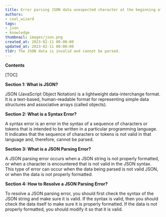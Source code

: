 ```yaml
---
title: Error parsing JSON data unexpected character at the beginning of line 1
authors:
- cool_wizard
tags:
- json
- knowledge
thumbnail: images/json.png
created_at: 2023-02-11 00:00:00
updated_at: 2023-02-11 00:00:00
tldr: The JSON data is invalid and cannot be parsed.
---
```


**Contents**

[TOC]

**Section 1: What is JSON?**

JSON (JavaScript Object Notation) is a lightweight data-interchange format. It is a text-based, human-readable format for representing simple data structures and associative arrays (called objects).

**Section 2: What is a Syntax Error?**

A syntax error is an error in the syntax of a sequence of characters or tokens that is intended to be written in a particular programming language. It indicates that the sequence of characters or tokens is not valid in that language and, therefore, cannot be parsed.

**Section 3: What is a JSON Parsing Error?**

A JSON parsing error occurs when a JSON string is not properly formatted, or when a character is encountered that is not valid in the JSON syntax. This type of error can occur when the data being parsed is not valid JSON, or when the data is not properly formatted.

**Section 4: How to Resolve a JSON Parsing Error?**

To resolve a JSON parsing error, you should first check the syntax of the JSON string and make sure it is valid. If the syntax is valid, then you should check the data itself to make sure it is properly formatted. If the data is not properly formatted, you should modify it so that it is valid.
